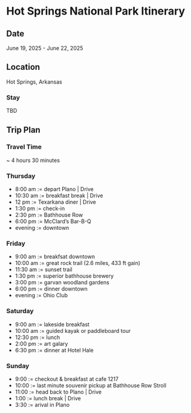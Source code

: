 # Hot Springs National Park Itinerary

## Date

June 19, 2025 - June 22, 2025

## Location
Hot Springs, Arkansas

### Stay

TBD

## Trip Plan

### Travel Time

~ 4 hours 30 minutes

### Thursday

- 8:00 am := depart Plano | Drive
- 10:30 am := breakfast break | Drive
- 12 pm := Texarkana diner | Drive
- 1:30 pm := check-in
- 2:30 pm := Bathhouse Row
- 6:00 pm := McClard’s Bar-B-Q
- evening := downtown

### Friday

- 9:00 am := breakfsat downtown
- 10:00 am := great rock trail (2.6 miles, 433 ft gain)
- 11:30 am := sunset trail
- 1:30 pm := superior bathhouse brewery
- 3:00 pm := garvan woodland gardens
- 6:00 pm := dinner downtown
- evening := Ohio Club

### Saturday

- 9:00 am := lakeside breakfast
- 10:00 am := guided kayak or paddleboard tour
- 12:30 pm := lunch
- 2:00 pm := art galary
- 6:30 pm := dinner at Hotel Hale

### Sunday

- 9:00 := checkout & breakfast at cafe 1217
- 10:00 := last minute souvenir pickup at Bathhouse Row Stroll
- 11:00 := head back to Plano | Drive
- 1:00 := lunch break | Drive
- 3:30 := arival in Plano
